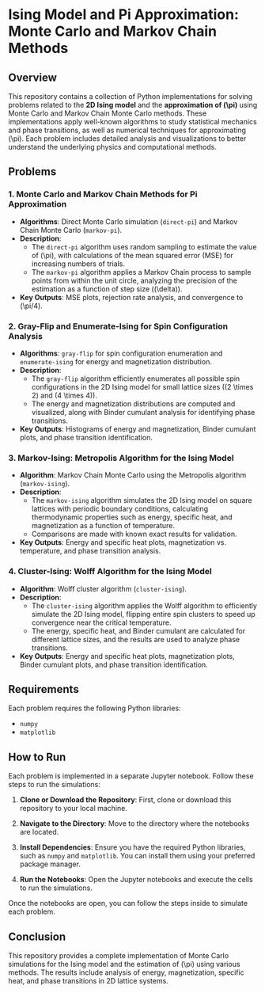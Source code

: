 # Ising Model and Pi Approximation: Monte Carlo and Markov Chain Methods

## Overview

This repository contains a collection of Python implementations for solving problems related to the **2D Ising model** and the **approximation of \(\pi\)** using Monte Carlo and Markov Chain Monte Carlo methods. These implementations apply well-known algorithms to study statistical mechanics and phase transitions, as well as numerical techniques for approximating \(\pi\). Each problem includes detailed analysis and visualizations to better understand the underlying physics and computational methods.

## Problems

### 1. **Monte Carlo and Markov Chain Methods for Pi Approximation**

- **Algorithms**: Direct Monte Carlo simulation (`direct-pi`) and Markov Chain Monte Carlo (`markov-pi`).
- **Description**: 
  - The `direct-pi` algorithm uses random sampling to estimate the value of \(\pi\), with calculations of the mean squared error (MSE) for increasing numbers of trials.
  - The `markov-pi` algorithm applies a Markov Chain process to sample points from within the unit circle, analyzing the precision of the estimation as a function of step size (\(\delta\)).
- **Key Outputs**: MSE plots, rejection rate analysis, and convergence to \(\pi/4\).

### 2. **Gray-Flip and Enumerate-Ising for Spin Configuration Analysis**

- **Algorithms**: `gray-flip` for spin configuration enumeration and `enumerate-ising` for energy and magnetization distribution.
- **Description**:
  - The `gray-flip` algorithm efficiently enumerates all possible spin configurations in the 2D Ising model for small lattice sizes (\(2 \times 2\) and \(4 \times 4\)).
  - The energy and magnetization distributions are computed and visualized, along with Binder cumulant analysis for identifying phase transitions.
- **Key Outputs**: Histograms of energy and magnetization, Binder cumulant plots, and phase transition identification.

### 3. **Markov-Ising: Metropolis Algorithm for the Ising Model**

- **Algorithm**: Markov Chain Monte Carlo using the Metropolis algorithm (`markov-ising`).
- **Description**:
  - The `markov-ising` algorithm simulates the 2D Ising model on square lattices with periodic boundary conditions, calculating thermodynamic properties such as energy, specific heat, and magnetization as a function of temperature.
  - Comparisons are made with known exact results for validation.
- **Key Outputs**: Energy and specific heat plots, magnetization vs. temperature, and phase transition analysis.

### 4. **Cluster-Ising: Wolff Algorithm for the Ising Model**

- **Algorithm**: Wolff cluster algorithm (`cluster-ising`).
- **Description**:
  - The `cluster-ising` algorithm applies the Wolff algorithm to efficiently simulate the 2D Ising model, flipping entire spin clusters to speed up convergence near the critical temperature.
  - The energy, specific heat, and Binder cumulant are calculated for different lattice sizes, and the results are used to analyze phase transitions.
- **Key Outputs**: Energy and specific heat plots, magnetization plots, Binder cumulant plots, and phase transition identification.

## Requirements

Each problem requires the following Python libraries:
- `numpy`
- `matplotlib`



## How to Run

Each problem is implemented in a separate Jupyter notebook. Follow these steps to run the simulations:

1. **Clone or Download the Repository**: First, clone or download this repository to your local machine.

2. **Navigate to the Directory**: Move to the directory where the notebooks are located.

3. **Install Dependencies**: Ensure you have the required Python libraries, such as `numpy` and `matplotlib`. You can install them using your preferred package manager.

4. **Run the Notebooks**: Open the Jupyter notebooks and execute the cells to run the simulations.

Once the notebooks are open, you can follow the steps inside to simulate each problem.

## Conclusion

This repository provides a complete implementation of Monte Carlo simulations for the Ising model and the estimation of \(\pi\) using various methods. The results include analysis of energy, magnetization, specific heat, and phase transitions in 2D lattice systems.

